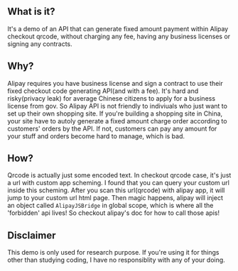 ## What is it?
It's a demo of an API that can generate fixed amount payment within Alipay checkout qrcode, without charging any fee, having any business licenses or signing any contracts.

## Why?
Alipay requires you have business license and sign a contract to use their fixed checkout code generating API(and with a fee). It's hard and risky(privacy leak) for average Chinese citizens to apply for a business license from gov. So Alipay API is not friendly to indiviuals who just want to set up their own shopping site. If you're building a shopping site in China, your site have to autoly generate a fixed amount charge order according to customers' orders by the API. If not, customers can pay any amount for your stuff and orders become hard to manage, which is bad.

## How?
Qrcode is actually just some encoded text. In checkout qrcode case, it's just a url with custom app scheming. I found that you can query your custom url inside this scheming. After you scan this url(qrcode) with alipay app, it will jump to your custom url html page. Then magic happens, alipay will inject an object called `AlipayJSBridge` in global scope, which is where all the 'forbidden' api lives! So checkout alipay's doc for how to call those apis!

## Disclaimer
This demo is only used for research purpose. If you're using it for things other than studying coding, I have no responsiblity with any of your doing.